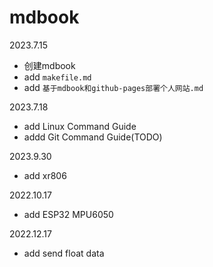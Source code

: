 # mdbook
2023.7.15

* 创建mdbook
* add `makefile.md`
* add `基于mdbook和github-pages部署个人网站.md`

2023.7.18
* add Linux Command Guide
* addd Git Command Guide(TODO)

2023.9.30

* add xr806

2022.10.17

* add ESP32 MPU6050

2022.12.17

* add send  float data
